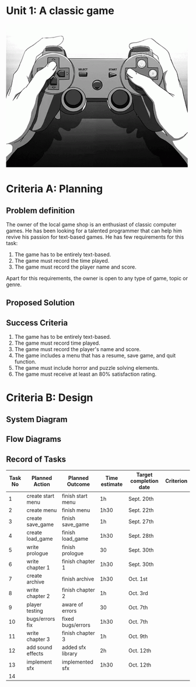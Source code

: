 # Unit 1: A classic game 
![](game.gif)

# Criteria A: Planning

## Problem definition

The owner of the local game shop is an enthusiast of classic computer games. He has been looking for a talented programmer that can help him revive his passion for text-based games. He has few requirements for this task:

1. The game has to be entirely text-based.
2. The game must record the time played.
3. The game must record the player name and score.

Apart for this requirements, the owner is open to any type of game, topic or genre.

## Proposed Solution

## Success Criteria

1. The game has to be entirely text-based.
2. The game must record time played.
3. The game must record the player's name and score.
4. The game includes a menu that has a resume, save game, and quit function.
5. The game must include horror and puzzle solving elements.
6. The game must receive at least an 80% satisfaction rating.


# Criteria B: Design

## System Diagram

## Flow Diagrams

## Record of Tasks
| Task No |  Planned Action | Planned Outcome | Time estimate | Target completion date | Criterion |
|---------|-----------------|-----------------|---------------|------------------------|-----------|
|    1    |create start menu|finish start menu|       1h      |       Sept. 20th       |           |
|    2    |   create menu   |   finish menu   |      1h30     |       Sept. 22th       |           |
|    3    |create save_game |finish save_game |       1h      |       Sept. 27th       |           |
|    4    |create load_game |finish load_game |      1h30     |       Sept. 28th       |           |
|    5    | write prologue  | finish prologue |       30      |       Sept. 30th       |           |
|    6    | write chapter 1 |finish chapter 1 |      1h30     |       Sept. 30th       |           |
|    7    | create archive  | finish archive  |      1h30     |        Oct. 1st        |           |
|    8    | write chapter 2 |finish chapter 2 |       1h      |        Oct. 3rd        |           |
|    9    | player testing  | aware of errors |       30      |        Oct. 7th        |           |
|   10    | bugs/errors fix |fixed bugs/errors|      1h30     |        Oct. 7th        |           |
|   11    | write chapter 3 |finish chapter 3 |       1h      |        Oct. 9th        |           |
|   12    |add sound effects|added sfx library|       2h      |        Oct. 12th       |           |
|   13    |  implement sfx  | implemented sfx |      1h30     |        Oct. 12th       |           |
|   14    |                 |                 |               |                        |           |

